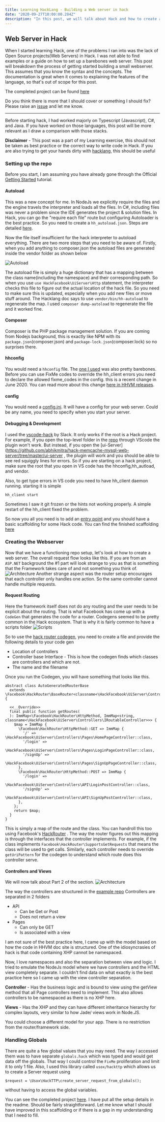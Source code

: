 ```yaml
---
title: Learning HackLang - Building a Web server in hack
date: "2020-09-27T18:00:00.284Z"
description: "In this post, we will talk about Hack and how to create a Webserver in HackLang."
---
```


## Web Server in Hack 

When I started learning Hack, one of the problems I ran into was the lack of Open Source projects(Web Servers) in Hack. I was not able to find examples or a guide on how to set up a barebones web server. This post will breakdown the process of getting started building a small webserver. This assumes that you know the syntax and the concepts. The documentation is great when it comes to explaining the features of the language, so that's out of scope for this post. 

The completed project can be found [here](https://github.com/abhikmitra/hack-memcache-mysql-web-server) 

Do you think there is more that I should cover or something I should fix? Please raise an [issue](https://github.com/abhikmitra/blog/issues) and let me know.

---

Before starting hack, I had worked majorly on Typescript (Javascript), C#, and Java. If you have worked on those languages, this post will be more relevant as I draw a comparison with those stacks.

**Disclaimer** - This post was a part of my Learning exercise, this should not be taken as best practice or the correct way to write code in Hack. If you are also trying to get your hands dirty with [hacklang](https://hacklang.org/), this should be useful

### Setting up the repo

Before you start, I am assuming you have already gone through the Official [Getting Started](https://docs.hhvm.com/hack/getting-started/getting-started) tutorial.

#### Autoload

This was a new concept for me. In NodeJs we explicitly require the files and the engine travels the interpreter and loads all the files. In C#, including files was never a problem since the IDE generates the project & solution files. In Hack, you can go the "require each file" route but configuring Autoloader is the best practice. So you need to create a `hh_autoload.json`. Steps are detailed [here](https://docs.hhvm.com/hack/getting-started/starting-a-real-project).

Now the file itself insufficient for the hack interpreter to autoload everything. There are two more steps that you need to be aware of. Firstly, when you add anything to composer.json the autoload files are generated inside the vendor folder as shown below  

![Autoload](./autoload.png) 

The autoload file is simply a huge dictionary that has a mapping between the class name(including the namespace) and their corresponding path. So when you use `use HackFacebook\UiServer\Http` statement, the interpreter checks this file to figure out the actual location of the hack file. So you need to make sure this is updated, especially when you add new files or move stuff around.
The Hacklang doc says to use `vendor/bin/hh-autoload` to regenerate the map. I used `composer dump-autoload` to regenerate the file and it worked fine.

#### Composer
Composer is the PHP package management solution. If you are coming from Nodejs background, this is exactly like NPM with its `package.json`(composer.json) and `package-lock.json`(composer.lock) so no surprises there.

#### hhconfig
You would need a `hhconfig` file. The [one I used](https://github.com/abhikmitra/hack-memcache-mysql-web-server/blob/master/ui-server/.hhconfig) was also pretty barebones. Before you can use FixMe codes to override the hh_client errors you need to declare the allowed fixme_codes in the config. this is a recent change in June 2020. You can read more about this change [here in HHVM releases](https://hhvm.com/blog/2020/06/16/hhvm-4.62.html).

#### config

You would need a [config.ini](https://github.com/abhikmitra/hack-memcache-mysql-web-server/blob/master/ui-server/config.ini). It will have a config for your web server. Could be any name, you need to specify when you start your server.

#### Debugging & Development

I used the [vscode-hack](https://github.com/slackhq/vscode-hack) by Slack. It only works if the root is a Hack project. For example, if you open the top-level folder in the [repo](https://github.com/abhikmitra/hack-memcache-mysql-web-server) through VScode the plugin won't work. But instead, if you open the [ui-Server](https://github.com/abhikmitra/hack-memcache-mysql-web-server/tree/master/ui-server , the plugin will work and you should be able to see red squiggly lines for errors.
So if you are starting on a hack project, make sure the root that you open in VS code has the hhconfig,hh_autload, and vendor. 

Also, to get type errors in VS code you need to have hh_client daemon running. starting it is simple 

```
hh_client start
```
Sometimes I saw it git frozen or the hints not working properly. A simple restart of the hh_client fixed the problem.

So now you all you need is to add an [entry point](https://docs.hhvm.com/hack/getting-started/starting-a-real-project) and you should have a basic scaffolding for some Hack code. You can find the finished scaffolding [here](https://github.com/abhikmitra/hack-memcache-mysql-web-server/tree/master/scaffolding-generic)


### Creating the Webserver

Now that we have a functioning repo setup, let's look at how to create a web server.
The overall request flow looks like this. If you are from an `ASP.NET` background the #1 part will look strange to you as that is something that the Framework takes care of and not something you think of.
![Architecture](./arch.png) 
Another strange aspect was the router setup encourages that each controller only handles one action. So the same controller cannot handle multiple requests.

#### Request Routing

Here the framework itself does not do any routing and the user needs to be explicit about the routing. That is what Facebook has come up with a `CodeGen` that generates the code for a router. Codegens seemed to be pretty common in the Hack ecosystem. That is why it is fairly common to have a scripts folder
![Scripts](./script.png) 

So to use the [hack router codegen](https://github.com/hhvm/hack-router-codegen), you need to create a file and provide the following details to your code gen
- Location of controllers
- Controller base Interface - This is how the codegen finds which classes are controllers and which are not.
- The name and the filename 

Once you run the Codegen, you will have something that looks like this.

```hack
abstract class AutoGeneratedRouterBase
  extends \Facebook\HackRouter\BaseRouter<classname<\HackFacebook\UiServer\Controllers\IRoutableController>> {

  <<__Override>>
  final public function getRoutes(
  ): ImmMap<\Facebook\HackRouter\HttpMethod, ImmMap<string, classname<\HackFacebook\UiServer\Controllers\IRoutableController>>> {
    $map = ImmMap {
      \Facebook\HackRouter\HttpMethod::GET => ImmMap {
        '/' => \HackFacebook\UiServer\Controllers\Pages\HomePageController::class,
        '/login' =>
          \HackFacebook\UiServer\Controllers\Pages\LoginPageController::class,
        '/signUp' =>
          \HackFacebook\UiServer\Controllers\Pages\SignUpPageController::class,
      },
      \Facebook\HackRouter\HttpMethod::POST => ImmMap {
        '/login' =>
          \HackFacebook\UiServer\Controllers\API\LoginPostController::class,
        '/signUp' =>
          \HackFacebook\UiServer\Controllers\API\SignUpPostController::class,
      },
    };
    return $map;
  }
}
```

This is simply a map of the route and the class. You can handroll this too using Facebook's [HackRouter](https://github.com/hhvm/hack-router) . The way the router figures out this mapping is through the interfaces that the controller implements. For example, if the class implements `Facebook\HackRouter\SupportsGetRequests` that means the class will be used to get calls. Similarly, each controller needs to override `getUriPattern`  for the codegen to understand which route does this controller serve.

#### Controllers and Views

We will now talk about Part 2 of the section. ![Architecture](./arch.png) 

The way the controllers are structured in the [example repo](https://github.com/abhikmitra/hack-memcache-mysql-web-server/tree/master/ui-server/src/controllers) 
Controllers are separated in 2 folders
 - API
    - Can be Get or Post
    - Does not return a view
 - Pages
    - Can only be GET
    - Is associated with a view

I am not sure of the best practice here, I came up with the model based on how the code in HHVM doc site is structured. One of the idiosyncrasies of hack is that code containing XHP cannot be namespaced. 

Now, I love namespaces and also the separation between view and logic. I tried to emulate the NodeJs model where we have controllers and the HTML view completely separate. I couldn't find data on what exactly is the best practice here so I came up with the view controller separation.

**Controller** - Has the business logic and is bound to view using the getView method that all Page controllers need to implement. This also allows controllers to be namespaced as there is no XHP here.

**Views** - Has the XHP and they can have different inheritance hierarchy for complex layouts, very similar to how Jade/ views work in Node.JS.

You could choose a different model for your app. There is no restriction from the router/framework side.

### Handling Globals
There are quite a few global values that you may need. The way I accessed them was to have separate `globals.hack` which was typed and would get data off the globals. That way I could control the `FixMe` proliferation and limit it to only 1 file. Also, I used this library called `usox/hackttp` which allows us to create a Server request using
```hack
$request = \Usox\HackTTP\create_server_request_from_globals();
```
without having to access the global variables. 

You can see the completed project [here](https://github.com/abhikmitra/hack-memcache-mysql-web-server). I have put all the setup details in the readme. Should be fairly straightforward. Let me know what I should have improved in this scaffolding or if there is a gap in my understanding that I need to fill.